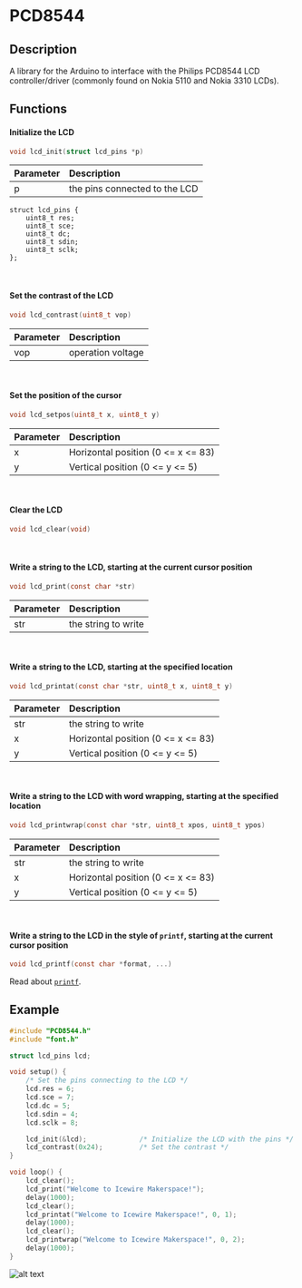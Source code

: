 # PCD8544

## Description

A library for the Arduino to interface with the Philips PCD8544 LCD controller/driver (commonly found on Nokia 5110 and Nokia 3310 LCDs).

## Functions

#### Initialize the LCD

```C
void lcd_init(struct lcd_pins *p)
```

| Parameter | Description |
| :--- | :--- |
| p | the pins connected to the LCD |

```
struct lcd_pins {
	uint8_t res;
	uint8_t sce;
	uint8_t dc;
	uint8_t sdin;
	uint8_t sclk;
};
```

<br>

#### Set the contrast of the LCD

```C
void lcd_contrast(uint8_t vop)
```

| Parameter | Description |
| :--- | :--- |
| vop | operation voltage |

<br>

#### Set the position of the cursor

```C
void lcd_setpos(uint8_t x, uint8_t y)
```

| Parameter | Description |
| :--- | :--- |
| x | Horizontal position (0 <= x <= 83) |
| y | Vertical position (0 <= y <= 5) |

<br>

#### Clear the LCD

```C
void lcd_clear(void)
```

<br>

#### Write a string to the LCD, starting at the current cursor position

```C
void lcd_print(const char *str)
```

| Parameter | Description |
| :--- | :--- |
| str | the string to write |

<br>

#### Write a string to the LCD, starting at the specified location

```C
void lcd_printat(const char *str, uint8_t x, uint8_t y)
```

| Parameter | Description |
| :--- | :--- |
| str | the string to write |
| x | Horizontal position (0 <= x <= 83) |
| y | Vertical position (0 <= y <= 5) |

<br>

#### Write a string to the LCD with word wrapping, starting at the specified location

```C
void lcd_printwrap(const char *str, uint8_t xpos, uint8_t ypos)
```

| Parameter | Description |
| :--- | :--- |
| str | the string to write |
| x | Horizontal position (0 <= x <= 83) |
| y | Vertical position (0 <= y <= 5) |

<br>

#### Write a string to the LCD in the style of `printf`, starting at the current cursor position

```C
void lcd_printf(const char *format, ...)
```

Read about [`printf`](http://en.cppreference.com/w/c/io/fprintf).

## Example

```C
#include "PCD8544.h"
#include "font.h"

struct lcd_pins lcd;

void setup() {
	/* Set the pins connecting to the LCD */
	lcd.res = 6;
	lcd.sce = 7;
	lcd.dc = 5;
	lcd.sdin = 4;
	lcd.sclk = 8;

	lcd_init(&lcd);				/* Initialize the LCD with the pins */
	lcd_contrast(0x24);			/* Set the contrast */
}

void loop() {
	lcd_clear();
	lcd_print("Welcome to Icewire Makerspace!");
	delay(1000);
	lcd_clear();
	lcd_printat("Welcome to Icewire Makerspace!", 0, 1);
	delay(1000);
	lcd_clear();
	lcd_printwrap("Welcome to Icewire Makerspace!", 0, 2);
	delay(1000);
}
```

![alt text](http://i.imgur.com/5RMZ97Z.gif "PCD8544")